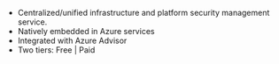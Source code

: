 
- Centralized/unified infrastructure and platform security management service.
- Natively embedded in Azure services
- Integrated with Azure Advisor
- Two tiers: Free | Paid